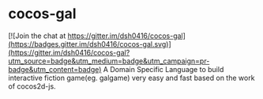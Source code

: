 # cocos-gal

[![Join the chat at https://gitter.im/dsh0416/cocos-gal](https://badges.gitter.im/dsh0416/cocos-gal.svg)](https://gitter.im/dsh0416/cocos-gal?utm_source=badge&utm_medium=badge&utm_campaign=pr-badge&utm_content=badge)
A Domain Specific Language to build interactive fiction game(eg. galgame) very easy and fast based on the work of cocos2d-js.
